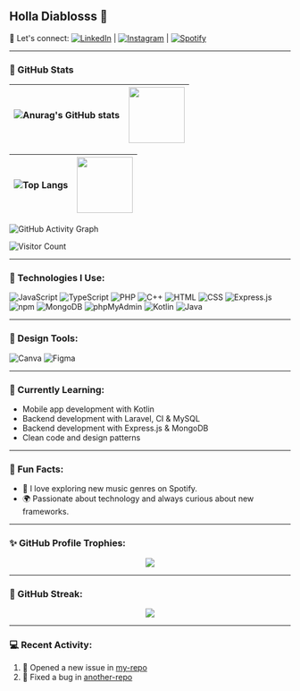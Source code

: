 ## Holla Diablosss 👋

💬 Let's connect: 
[![LinkedIn](https://img.shields.io/badge/-LinkedIn-0A66C2?style=flat-square&logo=linkedin&logoColor=white)](https://www.linkedin.com/in/jihadan-beckhianosyuhada-68b977277/) | [![Instagram](https://img.shields.io/badge/-Instagram-E4405F?style=flat-square&logo=instagram&logoColor=white)](https://www.instagram.com/jihadanbs/) | [![Spotify](https://img.shields.io/badge/-Spotify-1DB954?style=flat-square&logo=spotify&logoColor=white)](https://open.spotify.com/user/312hpl6ybsbnjupjgg3oxlmqvkhy?si=21c1bd200d704742)

---

### 🌟 GitHub Stats
| ![Anurag's GitHub stats](https://github-readme-stats.vercel.app/api?username=jihadanbs&show_icons=true&theme=radical&hide=stars,issues) | <img src="https://media.giphy.com/media/anCamQZTZi2mcxmW7T/giphy.gif" width="100"/> |
|:---:|:---:| 

| ![Top Langs](https://github-readme-stats.vercel.app/api/top-langs/?username=jihadanbs&layout=compact&theme=radical) | <img src="https://media.giphy.com/media/kWKy3Y6nX5OzqDSoQr/giphy.gif?cid=790b7611bz838sml66c1q2pf4fz61c1jhr3a0krdjp07oz00&ep=v1_gifs_search&rid=giphy.gif&ct=g" width="100"/> |
|:---:|:---:| 

![GitHub Activity Graph](https://github-readme-activity-graph.vercel.app/graph?username=jihadanbs&theme=dracula)

![Visitor Count](https://komarev.com/ghpvc/?username=jihadanbs)

---

### 🚀 Technologies I Use:
![JavaScript](https://img.shields.io/badge/-JavaScript-F7DF1E?style=flat-square&logo=javascript&logoColor=black)
![TypeScript](https://img.shields.io/badge/-TypeScript-007ACC?style=flat-square&logo=typescript&logoColor=white)
![PHP](https://img.shields.io/badge/-PHP-777BB4?style=flat-square&logo=php&logoColor=white)
![C++](https://img.shields.io/badge/-C++-00599C?style=flat-square&logo=c%2B%2B&logoColor=white)
![HTML](https://img.shields.io/badge/-HTML5-E34F26?style=flat-square&logo=html5&logoColor=white)
![CSS](https://img.shields.io/badge/-CSS3-1572B6?style=flat-square&logo=css3&logoColor=white)
![Express.js](https://img.shields.io/badge/-Express.js-000000?style=flat-square&logo=express&logoColor=white)
![npm](https://img.shields.io/badge/-npm-CB3837?style=flat-square&logo=npm&logoColor=white)
![MongoDB](https://img.shields.io/badge/-MongoDB-47A248?style=flat-square&logo=mongodb&logoColor=white)
![phpMyAdmin](https://img.shields.io/badge/-phpMyAdmin-6C78AF?style=flat-square&logo=phpmyadmin&logoColor=white)
![Kotlin](https://img.shields.io/badge/-Kotlin-0095D5?style=flat-square&logo=kotlin&logoColor=white)
![Java](https://img.shields.io/badge/-Java-007396?style=flat-square&logo=java&logoColor=white)

---

### 🎨 Design Tools:
![Canva](https://img.shields.io/badge/-Canva-00C4CC?style=flat-square&logo=canva&logoColor=white)
![Figma](https://img.shields.io/badge/-Figma-F24E1E?style=flat-square&logo=figma&logoColor=white)

---

### 🌱 Currently Learning:
- Mobile app development with Kotlin
- Backend development with Laravel, CI & MySQL
- Backend development with Express.js & MongoDB
- Clean code and design patterns

---

### 💬 Fun Facts:
- 🎵 I love exploring new music genres on Spotify.
- 🌍 Passionate about technology and always curious about new frameworks.

---

### ✨ GitHub Profile Trophies:
<p align="center">
  <img src="https://github-profile-trophy.vercel.app/?username=jihadanbs&theme=radical&no-bg=true&no-frame=true&row=1&column=6" />
</p>

---

### 🎯 GitHub Streak:
<p align="center">
  <img src="https://github-readme-streak-stats.herokuapp.com/?user=jihadanbs&theme=radical" />
</p>

---

### 💻 Recent Activity:
<!--START_SECTION:activity-->
1. 🎉 Opened a new issue in [my-repo](https://github.com/jihadanbs/inventaris-ikna-amikom)
2. 🔧 Fixed a bug in [another-repo](https://github.com/jihadanbs/jb-android-kotlin)
<!--END_SECTION:activity-->
